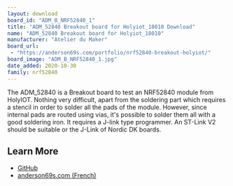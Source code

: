 ```yaml
---
layout: download
board_id: "ADM_B_NRF52840_1"
title: "ADM_52840 Breakout board for Holyiot_18010 Download"
name: "ADM_52840 Breakout board for Holyiot_18010"
manufacturer: "Atelier du Maker"
board_url:
 - "https://anderson69s.com/portfolio/nrf52840-breakout-holyiot/"
board_image: "ADM_B_NRF52840_1.jpg"
date_added: 2020-10-30
family: nrf52840
---
```


The ADM_52840 is a Breakout board to test an NRF52840 module from HolyIOT. Nothing very difficult, apart from the soldering part which requires a stencil in order to solder all the pads of the module. However, since internal pads are routed using vias, it's possible to solder them all with a good soldering iron. It requires a J-link type programmer. An ST-Link V2 should be suitable or the J-Link of Nordic DK boards.

## Learn More

* [GitHub](https://github.com/Atelier-Du-Maker/ADM_52840)
* [anderson69s.com (French)](https://anderson69s.com/portfolio/nrf52840-breakout-holyiot/)